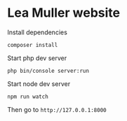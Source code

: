 # Lea Muller website

Install dependencies

`composer install`

Start php dev server

`php bin/console server:run`
  
Start node dev server

`npm run watch`


 Then go to `http://127.0.0.1:8000`

